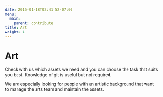 ```yaml
---
date: 2015-01-18T02:41:52-07:00
menu:
  main:
    parent: contribute
title: Art
weight: 1
---
```


# Art
Check with us which assets we need and you can choose the task that suits you best.
Knowledge of git is useful but not required.

We are especially looking for people with an artistic background that want to manage
the arts team and maintain the assets.
